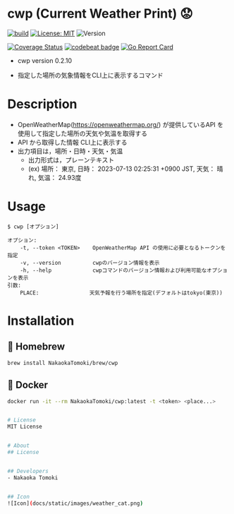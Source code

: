 # cwp (Current Weather Print) :worried:
[![build](https://github.com/NakaokaTomoki/cwp/actions/workflows/build.yaml/badge.svg)](https://github.com/NakaokaTomoki/cwp/actions/workflows/build.yml)
[![License: MIT](https://img.shields.io/badge/License-MIT-yellow.svg)](https://opensource.org/licenses/MIT)
![Version](https://img.shields.io/badge/Version-0.2.10-blueviolet)

[![Coverage Status](https://coveralls.io/repos/github/NakaokaTomoki/cwp/badge.svg?branch=main)](https://coveralls.io/github/NakaokaTomoki/cwp?branch=main)
[![codebeat badge](https://codebeat.co/badges/f97b15e5-c079-49f6-b21b-d1b49ff863a9)](https://codebeat.co/projects/github-com-nakaokatomoki-cwp-main)
[![Go Report Card](https://goreportcard.com/badge/github.com/NakaokaTomoki/cwp)](https://goreportcard.com/report/github.com/NakaokaTomoki/cwp)

- cwp version 0.2.10

<!-- tagline -->
- 指定した場所の気象情報をCLI上に表示するコマンド


# Description
- OpenWeatherMap(https://openweathermap.org/) が提供しているAPI を使用して指定した場所の天気や気温を取得する
- API から取得した情報 CLI上に表示する
- 出力項目は，場所・日時・天気・気温
    - 出力形式は，プレーンテキスト
    - (ex) 場所： 東京, 日時： 2023-07-13 02:25:31 +0900 JST, 天気： 晴れ, 気温： 24.93度


# Usage
```
$ cwp [オプション]

オプション:
    -t, --token <TOKEN>    OpenWeatherMap API の使用に必要となるトークンを指定
    -v, --version          cwpのバージョン情報を表示
    -h, --help             cwpコマンドのバージョン情報および利用可能なオプションを表示
引数:
    PLACE:                天気予報を行う場所を指定(デフォルトはtokyo(東京))
```

# Installation

## :beer: Homebrew
```sh
brew install NakaokaTomoki/brew/cwp
```

## :whale: Docker
```sh
docker run -it --rm NakaokaTomoki/cwp:latest -t <token> <place...>


# License
MIT License


# About
## License


## Developers
- Nakaoka Tomoki


## Icon
![Icon](docs/static/images/weather_cat.png)
